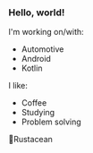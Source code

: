 ### Hello, world!

I'm working on/with:
- Automotive
- Android
- Kotlin

I like:
- Coffee
- Studying
- Problem solving

🦀Rustacean
